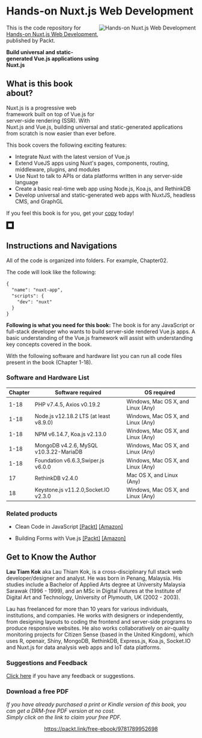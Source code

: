 


# Hands-on Nuxt.js Web Development 

<a href="https://www.packtpub.com/web-development/learn-nuxt-js?utm_source=github&utm_medium=repository&utm_campaign=9781789952698"><img src="https://www.packtpub.com/media/catalog/product/cache/4cdce5a811acc0d2926d7f857dceb83b/9/7/9781789952698-original_408.jpeg" alt="Hands-on Nuxt.js Web Development" height="256px" align="right"></a>

This is the code repository for [Hands-on Nuxt.js Web Development](https://www.packtpub.com/web-development/learn-nuxt-js?utm_source=github&utm_medium=repository&utm_campaign=9781789952698), published by Packt.

**Build universal and static-generated Vue.js applications using Nuxt.js**

## What is this book about?
Nuxt.js is a progressive web framework built on top of Vue.js for server-side rendering (SSR). With Nuxt.js and Vue.js, building universal and static-generated applications from scratch is now easier than ever before.

This book covers the following exciting features: 
* Integrate Nuxt with the latest version of Vue.js
* Extend VueJS apps using Nuxt's pages, components, routing, middleware, plugins, and modules
* Use Nuxt to talk to APIs or data platforms written in any server-side language
* Create a basic real-time web app using Node.js, Koa.js, and RethinkDB
* Develop universal and static-generated web apps with NuxtJS, headless CMS, and GraphGL

If you feel this book is for you, get your [copy](https://www.amazon.com/dp/1789952697) today!

<a href="https://www.packtpub.com/?utm_source=github&utm_medium=banner&utm_campaign=GitHubBanner"><img src="https://raw.githubusercontent.com/PacktPublishing/GitHub/master/GitHub.png" 
alt="https://www.packtpub.com/" border="5" /></a>


## Instructions and Navigations
All of the code is organized into folders. For example, Chapter02.

The code will look like the following:
```
{
  "name": "nuxt-app",
  "scripts": {
    "dev": "nuxt"
  }
}
```

**Following is what you need for this book:**
The book is for any JavaScript or full-stack developer who wants to build server-side rendered Vue.js apps. A basic understanding of the Vue.js framework will assist with understanding key concepts covered in the book.

With the following software and hardware list you can run all code files present in the book (Chapter 1-18).

### Software and Hardware List

| Chapter  | Software required                      | OS required                        |
| -------- | -------------------------------------- | -----------------------------------|
| 1-18     | PHP v7.4.5, Axios v0.19.2              | Windows, Mac OS X, and Linux (Any) |
| 1-18     | Node.js v12.18.2 LTS (at least v8.9.0) | Windows, Mac OS X, and Linux (Any) |
| 1-18     | NPM v6.14.7, Koa.js v2.13.0            | Windows, Mac OS X, and Linux (Any) |
| 1-18     | MongoDB v4.2.6, MySQL v10.3.22-MariaDB | Windows, Mac OS X, and Linux (Any) |
| 1-18     | Foundation v6.6.3,Swiper.js v6.0.0     | Windows, Mac OS X, and Linux (Any) |
| 17       | RethinkDB v2.4.0                       | Mac OS X, and Linux (Any)          |
| 18       | Keystone.js v11.2.0,Socket.IO v2.3.0   | Windows, Mac OS X, and Linux (Any) |


### Related products <Other books you may enjoy>
* Clean Code in JavaScript [[Packt]](https://www.packtpub.com/web-development/clean-code-in-javascript?utm_source=github&utm_medium=repository&utm_campaign=9781789957648) [[Amazon]](https://www.amazon.com/dp/1789957648)

* Building Forms with Vue.js [[Packt]](https://www.packtpub.com/business-other/building-forms-with-vue-js?utm_source=github&utm_medium=repository&utm_campaign=9781839213335) [[Amazon]](https://www.amazon.com/dp/1839213337)

## Get to Know the Author
**Lau Tiam Kok**
aka Lau Thiam Kok, is a cross-disciplinary full stack web developer/designer and analyst. He was born in Penang, Malaysia. His studies include a Bachelor of Applied Arts degree at University Malaysia Sarawak (1996 - 1999), and an MSc in Digital Futures at the Institute of Digital Art and Technology, University of Plymouth, UK (2002 - 2003).

Lau has freelanced for more than 10 years for various individuals, institutions, and companies. He works with designers or independently, from designing layouts to coding the frontend and server-side programs to produce responsive websites. He also works collaboratively on air-quality monitoring projects for Citizen Sense (based in the United Kingdom), which uses R, openair, Shiny, MongoDB, RethinkDB, Express.js, Koa.js, Socket.IO and Nuxt.js for data analysis web apps and IoT data platforms.

### Suggestions and Feedback
[Click here](https://docs.google.com/forms/d/e/1FAIpQLSdy7dATC6QmEL81FIUuymZ0Wy9vH1jHkvpY57OiMeKGqib_Ow/viewform) if you have any feedback or suggestions.
### Download a free PDF

 <i>If you have already purchased a print or Kindle version of this book, you can get a DRM-free PDF version at no cost.<br>Simply click on the link to claim your free PDF.</i>
<p align="center"> <a href="https://packt.link/free-ebook/9781789952698">https://packt.link/free-ebook/9781789952698 </a> </p>